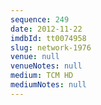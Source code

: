 ```yaml
---
sequence: 249
date: 2012-11-22
imdbId: tt0074958
slug: network-1976
venue: null
venueNotes: null
medium: TCM HD
mediumNotes: null
---
```

